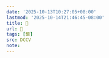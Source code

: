 ```yaml
---
date: '2025-10-13T10:27:05+08:00'
lastmod: '2025-10-14T21:46:45-08:00'
title: 􃑣
url: 􃑣
tags: [蘩]
src: DCCV
note:
---
```

